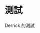 <properties 
        pageTitle="頁面標題" 
        description="描述" 
        services="powerbi" 
        documentationCenter="" 
        authors="dvana" />
# 測試
Derrick 的測試